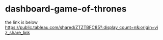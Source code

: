 # dashboard-game-of-thrones
the link is below
https://public.tableau.com/shared/ZTZTBFC85?:display_count=n&:origin=viz_share_link
